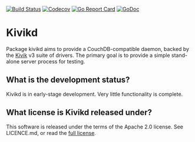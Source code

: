 [![Build Status](https://travis-ci.org/go-kivik/kivikd.svg?branch=master)](https://travis-ci.org/go-kivik/kivikd) [![Codecov](https://img.shields.io/codecov/c/github/go-kivik/kivikd.svg?style=flat)](https://codecov.io/gh/go-kivik/kivikd) [![Go Report Card](https://goreportcard.com/badge/github.com/go-kivik/kivikd)](https://goreportcard.com/report/github.com/go-kivik/kivikd) [![GoDoc](https://godoc.org/github.com/go-kivik/kivikd?status.svg)](http://godoc.org/github.com/go-kivik/kivikd)

# Kivikd

Package kivikd aims to provide a CouchDB-compatible daemon, backed by the
[Kivik](http://github.com/go-kivik/kivik) v3 suite of drivers. The primary goal is
to provide a simple stand-alone server process for testing.

## What is the development status?

Kivikd is in early-stage development. Very little functionality is complete.

## What license is Kivikd released under?

This software is released under the terms of the Apache 2.0 license. See
LICENCE.md, or read the [full license](http://www.apache.org/licenses/LICENSE-2.0).

